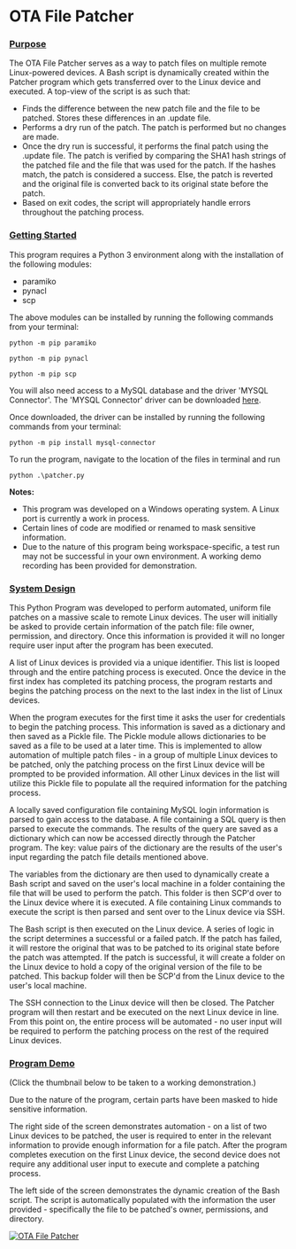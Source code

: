 # OTA File Patcher

### <u>Purpose</u>
The OTA File Patcher serves as a way to patch files on multiple remote Linux-powered devices. A Bash script is dynamically created within the Patcher program which gets transferred over to the Linux device and executed. A top-view of the script is as such that:
- Finds the difference between the new patch file and the file to be patched. Stores these differences in an .update file.
- Performs a dry run of the patch. The patch is performed but no changes are made. 
- Once the dry run is successful, it performs the final patch using the .update file. The patch is verified by comparing the SHA1 hash strings of the patched file and the file that was used for the patch. If the hashes match, the patch is considered a success. Else, the patch is reverted and the original file is converted back to its original state before the patch.
- Based on exit codes, the script will appropriately handle errors throughout the patching process.


### <u>Getting Started</u>
This program requires a Python 3 environment along with the installation of the following modules:
- paramiko
- pynacl
- scp

The above modules can be installed by running the following commands from your terminal:
```
python -m pip paramiko
```
```
python -m pip pynacl
```
```
python -m pip scp
```

You will also need access to a MySQL database and the driver 'MYSQL Connector'.
The 'MYSQL Connector' driver can be downloaded [here](https://dev.mysql.com/downloads/connector/python/).

Once downloaded, the driver can be installed by running the following commands from your terminal:
```
python -m pip install mysql-connector
```

To run the program, navigate to the location of the files in terminal and run
```
python .\patcher.py
```

**Notes:** 
- This program was developed on a Windows operating system. A Linux port is currently a work in process.
- Certain lines of code are modified or renamed to mask sensitive information.
- Due to the nature of this program being workspace-specific, a test run may not be successful in your own environment. A working demo recording has been provided for demonstration.

### <u>System Design</u>
This Python Program was developed to perform automated, uniform file patches on a massive scale to remote Linux devices. The user will initially be asked to provide certain information of the patch file: file owner, permission, and directory. Once this information is provided it will no longer require user input after the program has been executed. 

A list of Linux devices is provided via a unique identifier. This list is looped through and the entire patching process is executed. Once the device in the first index has completed its patching process, the program restarts and begins the patching process on the next to the last index in the list of Linux devices.

When the program executes for the first time it asks the user for credentials to begin the patching process. This information is saved as a dictionary and then saved as a Pickle file. The Pickle module allows dictionaries to be saved as a file to be used at a later time. This is implemented to allow automation of multiple patch files - in a group of multiple Linux devices to be patched, only the patching process on the first Linux device will be prompted to be provided information. All other Linux devices in the list will utilize this Pickle file to populate all the required information for the patching process.

A locally saved configuration file containing MySQL login information is parsed to gain access to the database. A file containing a SQL query is then parsed to execute the commands. The results of the query are saved as a dictionary which can now be accessed directly through the Patcher program. The key: value pairs of the dictionary are the results of the user's input regarding the patch file details mentioned above. 

The variables from the dictionary are then used to dynamically create a Bash script and saved on the user's local machine in a folder containing the file that will be used to perform the patch. This folder is then SCP'd over to the Linux device where it is executed. A file containing Linux commands to execute the script is then parsed and sent over to the Linux device via SSH. 

The Bash script is then executed on the Linux device. A series of logic in the script determines a successful or a failed patch. If the patch has failed, it will restore the original that was to be patched to its original state before the patch was attempted. If the patch is successful, it will create a folder on the Linux device to hold a copy of the original version of the file to be patched. This backup folder will then be SCP'd from the Linux device to the user's local machine.

The SSH connection to the Linux device will then be closed. The Patcher program will then restart and be executed on the next Linux device in line. From this point on, the entire process will be automated - no user input will be required to perform the patching process on the rest of the required Linux devices.

### <u>Program Demo</u>
(Click the thumbnail below to be taken to a working demonstration.)

Due to the nature of the program, certain parts have been masked to hide sensitive information.

The right side of the screen demonstrates automation - on a list of two Linux devices to be patched, the user is required to enter in the relevant information to provide enough information for a file patch. After the program completes execution on the first Linux device, the second device does not require any additional user input to execute and complete a patching process.

The left side of the screen demonstrates the dynamic creation of the Bash script. The script is automatically populated with the information the user provided - specifically the file to be patched's owner, permissions, and directory.

[![OTA File Patcher](https://i.imgur.com/nAbRBAC.png)](https://www.youtube.com/watch?v=kJ6yZsMF2JM "OTA File Patcher")
